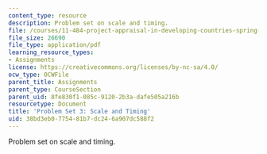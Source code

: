 ```yaml
---
content_type: resource
description: Problem set on scale and timing.
file: /courses/11-484-project-appraisal-in-developing-countries-spring-2005/38bd3eb0775481b7dc246a907dc588f2_ps03.pdf
file_size: 26690
file_type: application/pdf
learning_resource_types:
- Assignments
license: https://creativecommons.org/licenses/by-nc-sa/4.0/
ocw_type: OCWFile
parent_title: Assignments
parent_type: CourseSection
parent_uid: 8fe830f1-085c-9120-2b3a-dafe505a216b
resourcetype: Document
title: 'Problem Set 3: Scale and Timing'
uid: 38bd3eb0-7754-81b7-dc24-6a907dc588f2
---
```

Problem set on scale and timing.